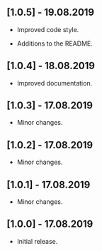 ## [1.0.5] - 19.08.2019

* Improved code style.

* Additions to the README.

## [1.0.4] - 18.08.2019

* Improved documentation.

## [1.0.3] - 17.08.2019

* Minor changes.

## [1.0.2] - 17.08.2019

* Minor changes.

## [1.0.1] - 17.08.2019

* Minor changes.

## [1.0.0] - 17.08.2019

* Initial release.
